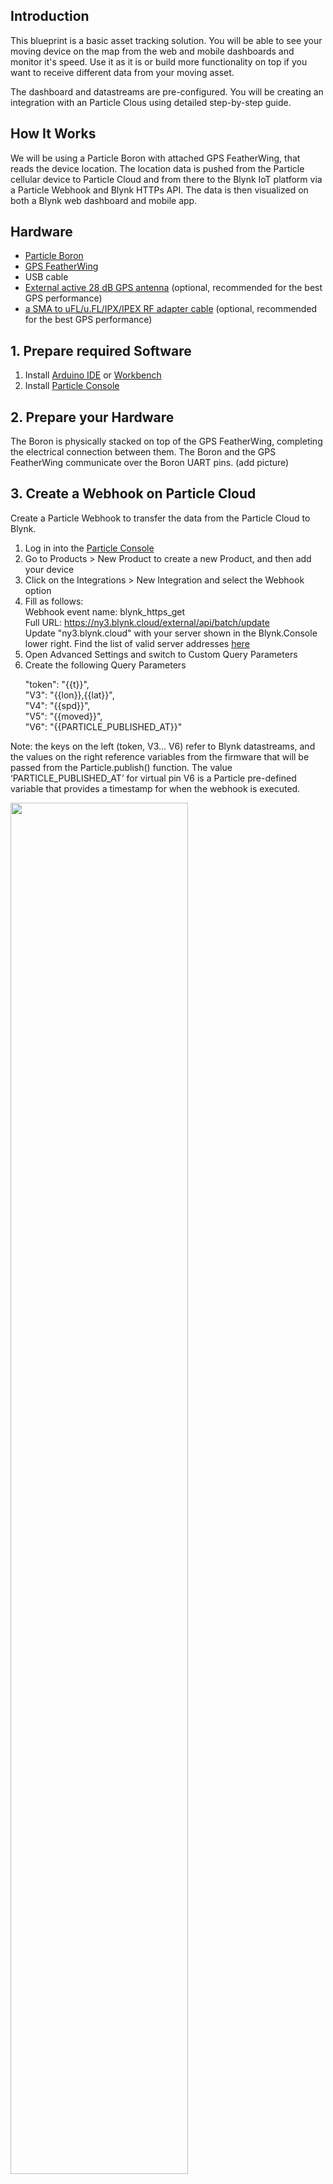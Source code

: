 ## Introduction
This blueprint is a basic asset tracking solution. You will be able to see your moving device on the map from the web and mobile dashboards and monitor it's speed. Use it as it is or build more functionality on top if you want to receive different data from your moving asset. 

The dashboard and datastreams are pre-configured. You will be creating an integration with an Particle Clous using detailed step-by-step guide.

## How It Works
We will be using a Particle Boron with attached GPS FeatherWing, that reads the device location. The location data is pushed from the Particle cellular device to Particle Cloud and from there to the Blynk IoT platform via a Particle Webhook and Blynk HTTPs API. The data is then visualized on both a Blynk web dashboard and mobile app. 

## Hardware
- [Particle Boron](https://docs.particle.io/boron/)
- [GPS FeatherWing](https://www.adafruit.com/product/3133)
- USB cable
- [External active 28 dB GPS antenna](https://www.adafruit.com/product/960) (optional, recommended for the best GPS performance)</br>
- [a SMA to uFL/u.FL/IPX/IPEX RF adapter cable](https://www.adafruit.com/product/851) (optional, recommended for the best GPS performance) 

## 1. Prepare required Software 
1. Install [Arduino IDE](https://www.arduino.cc/en/software) or [Workbench](https://www.particle.io/workbench/)
2. Install [Particle Console](https://docs.particle.io/getting-started/console/console/)

## 2. Prepare your Hardware
The Boron is physically stacked on top of the GPS FeatherWing, completing the electrical connection between them. The Boron and the GPS FeatherWing communicate over the Boron UART pins. (add picture)

## 3. Create a Webhook on Particle Cloud
Create a Particle Webhook to transfer the data from the Particle Cloud to Blynk.
1. Log in into the [Particle Console](https://console.particle.io/)
2. Go to Products > New Product to create a new Product, and then add your device
3. Click on the Integrations > New Integration and select the Webhook option
4. Fill as follows: </br>Webhook event name:  blynk_https_get</br> Full URL:  https://ny3.blynk.cloud/external/api/batch/update</br>
Update "ny3.blynk.cloud" with your server shown in the Blynk.Console lower right. Find the list of valid server addresses [here](https://docs.blynk.io/en/blynk.cloud/troubleshooting) </br>
5. Open Advanced Settings and switch to Custom Query Parameters</br>
6. Create the following Query Parameters</br>
<ul>
"token": "{{t}}", </br>
"V3": "{{lon}},{{lat}}",</br>
"V4": "{{spd}}",</br>
"V5": "{{moved}}",</br>
"V6": "{{PARTICLE_PUBLISHED_AT}}"</br>
</ul>

Note: the keys on the left (token, V3... V6) refer to Blynk datastreams, and the values on the right reference variables from the firmware that will be passed from the Particle.publish() function. The value ‘PARTICLE_PUBLISHED_AT’ for virtual pin V6 is a Particle pre-defined variable that provides a timestamp for when the webhook is executed.

<img src="https://github.com/blynkkk/blueprints/blob/main/Asset%20Tracker/integration-info.png" width=75% height=75%>

## 4. Activate the Blueprint
1. Copy this Blueprints to your Templates by pressing the Use Blueprint button
2. Choose the Activate First Device option - this will generate and show an AuthToken
4. Copy the AuthToken and keep it in a safe place - we will use it in the next section to update "BLYNK_AUTH_TOKEN" within the sketch [blynk_blueprint_asset_tracking.ino](https://raw.githubusercontent.com/markwkiehl/blynk_blueprint_asset_tracking/38192cabe4122f59c3fe6956038b1a33c015e4b6/blynk_blueprint_asset_tracking.ino).

## 5. Prepare the Firmware and upload it to your device
Cellular communication between the hardware and Blynk will utilize the [Blynk HTTPs API](https://docs.blynk.io/en/blynk.cloud/https-api-overview) to minimize cellular data usage. The Particle Boron cellular IoT device will publish a JSON string to the Particle Cloud, referencing a Particle webhook. The webhook reformats the data, and then sends it to the Blynk Cloud via an HTTP GET, updating the Blynk datastreams.  

1. Open the sketch [blynk_blueprint_asset_tracking.ino](https://raw.githubusercontent.com/markwkiehl/blynk_blueprint_asset_tracking/38192cabe4122f59c3fe6956038b1a33c015e4b6/blynk_blueprint_asset_tracking.ino) in [Workbench](https://www.particle.io/workbench/) or other IDE.
2. Install the library "Adafruit_GPS"  
3. In the sketch, find #define BLYNK_AUTH_TOKEN "your_32_char_token" and replace the value in quotes with your AuthToken, obtained in the Activate First Device section of the Blueprint 
4. Save the modified sketch and then upload it to your Particle Boron
5. Restart your Particle Boron and allow it to connect to the Particle Cloud

Recommendation: to minimize cellular data usage, the minimum publishing interval should be updated to a longer duration such as 300000 ms or 5 min instead of 60000 ms (in the sketch - const uint32_t TIMER_INTERVAL_MS = 60000). Do it after the sketch has been fully tested by changign the number. 


## Blynk Web Dashboard Breakdown
Widgets are used to display data from your device on the web and mobile dashboard. To define the data that will be displayed with every widget, a specific Datastream value should be assigned to the widget. </br>

**GPS Position Coordinates** - Datastream V3</br>
Map widget is used to display your asset on the map
Label Display widget is used to show actual longitude and lattitude</br>

**Device Speed (mph)** - Datastream V4</br>
The Label Display widget is used to display this value.</br> 
You also can use any of the following widgets to make it more visual: Value Display / Labeled Value / Gauge / Chart</br>
The speed may also be added to a web dashboard map widget as an [overlay](). See [example]().</br>

**Position Change Indicator** - Datastream V5</br>
The LED widget is used to indicate the position change event. You can also us Switch or value Value Display widget.</br>

V5 will be updated to a value of 1 by the hardware when it has changed by more than 122 m / 400 ft since it was powered on, or since the last time data was published. Position Delta is 122 m / 400 ft can be adjusted in the hardware, but not to smaller number.
Hardware determines the change in position from the last published GPS coordinates. The datastream value is not updated to a value of 0 by the hardware, so this should be done with an [automation](https://docs.blynk.io/en/concepts/automations) if the feature is to be used</br>

**Last Published Position Date and Time** - Datastream V6</br>
Label Display widget used to display when the position was published last time.

## 6. Set up Automations
Let's create an [automation](https://docs.blynk.io/en/concepts/automations) to notify the user when the device position has changed more than 122 m / 400 ft since it was powered on, or since the last time data was published (firmware variable TIMER_INTERVAL_MS). We will be configuring the automation from the Blynk Console.

1. Go to Automations tab in the Blueprint
2. Click on the Edit button at the top right 
3. Enable both the Condition and Action switches for the V5 datastream and click Save and Apply
4. On the Automations page Click Create Automation at the top right of the page
5. In the Choose Condition dialogue choose the Device State option because we want to trigger the automation based on a change in the state of V5
6. Name the automation ‘position_changed’ by editing the field at the top of the page labeled ‘New Automation’ 
7. Under the When section, choose the device ‘boronb’, the datastream ‘position_cnahged’ (V5), and assign the type of datastream value change of ‘Has changed’
8. Under the Do this section, choose the Send E-Mail option and enter which message you want to receive, once the position of your asset has changed

Optional steps:
<ul>
  <li> Set up automation to update the value to 0 using the same method</li>
  <li> Find this automation from your Blynk App in the Automations section and try to enable / disable the automation, or edit the automation options</li>
</ul>

## Next steps

## Troubleshooting

## Related Links
[How to connect a Particle device to Blynk](https://docs.blynk.io/en/hardware-guides/particle)<br/>
[How to control a Particle device with Blynk](https://docs.blynk.io/en/hardware-guides/particle-part-ii)<br/>
